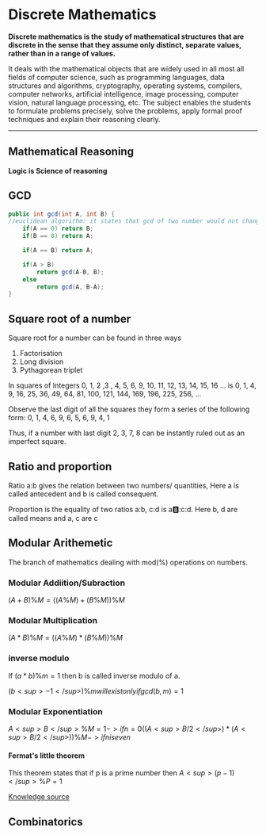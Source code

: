 # Discrete Mathematics
**Discrete mathematics is the study of mathematical structures that are discrete in the sense that they assume only distinct, separate values, rather than in a range of values.** 

It deals with the mathematical objects that are widely used in all most all fields of computer science, such as programming languages, data structures and algorithms, cryptography, operating systems, compilers, computer networks, artificial intelligence, image processing, computer vision, natural language processing, etc. The subject enables the students to formulate problems precisely, solve the problems, apply formal proof techniques and explain their reasoning clearly.

----------
## Mathematical Reasoning
**Logic is Science of reasoning**
## GCD
```java
public int gcd(int A, int B) {
//euclidean algorithm: it states that gcd of two number would not change if one of the number is subracted from the other.
    if(A == 0) return B;
    if(B == 0) return A;

    if(A == B) return A;

    if(A > B)
        return gcd(A-B, B);
    else
        return gcd(A, B-A);
}
```
## Square root of a number
Square root for a number can be found in three ways
1. Factorisation
2. Long division
3. Pythagorean triplet

In squares of Integers
0, 1, 2 ,3 , 4, 5, 6, 9, 10, 11, 12, 13, 14, 15, 16 ... is
0, 1, 4, 9, 16, 25, 36, 49, 64, 81, 100, 121, 144, 169, 196, 225, 256, ...

Observe the last digit of all the squares they form a series of the following form:
0, 1, 4, 6, 9, 6, 5, 6, 9, 4, 1

Thus, if a number with last digit 2, 3, 7, 8 can be instantly ruled out as an imperfect square.

## Ratio and proportion
Ratio a:b gives the relation between two numbers/ quantities, Here a is called antecedent and b is called consequent.

Proportion is the equality of two ratios a:b, c:d is a:b::c:d. Here b, d are called means and a, c are c
## Modular Arithemetic
The branch of mathematics dealing with mod(%) operations on numbers.
### Modular Addiition/Subraction
$(A + B) \% M = ((A \% M) + (B \% M)) \% M$

### Modular Multiplication
$(A * B) \% M = ((A \% M) * (B \% M)) \% M$

### inverse modulo
If $(a * b) \% m = 1$ then b is called inverse modulo of a.

$( b<sup>-1</sup> ) \% m will exist only if gcd(b, m) = 1$


### Modular Exponentiation
$A <sup>B</sup> \% M = {1 -> if n = 0 ((A<sup>B/2</sup>) * (A<sup>B/2</sup>)) \% M -> if n is even
}$

#### Fermat's little theorem
This theorem states that if p is a prime number then $A<sup>(p-1)</sup> \% P = 1$

[Knowledge source](https://www.geeksforgeeks.org/modular-arithmetic/)
## Combinatorics


